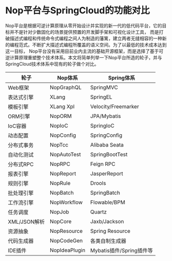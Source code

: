 # Nop平台与SpringCloud的功能对比

Nop平台是根据可逆计算原理从零开始设计并实现的新一代的低代码平台，它的目标并不是针对少数固化的场景提供预置的开发脚手架和可视化设计工具，
而是打破描述式编程和传统命令式编程之间人为制造的藩篱，建立两者无缝相容的一种新的编程范式。不断扩大描述式编程所覆盖的语义空间。为了以最低的技术成本达到这一目标，
Nop平台没有采用目前业内主流的基础开源框架，而是选择了基于可逆计算原理重塑整个技术体系。本文将简单列举一下Nop平台所造的轮子，并与SpringCloud技术体系中现有的轮子做个对比。

| 轮子         | Nop体系         | Spring体系            |
|------------|---------------|---------------------|
| Web框架      | NopGraphQL    | SpringMVC           |
| 表达式引擎      | XLang         | SpringEL            |
| 模板引擎       | XLang Xpl     | Velocity/Freemarker |
| ORM引擎      | NopORM        | JPA/Mybatis         |
| IoC容器      | NopIoC        | SpringIoC           |
| 动态配置       | NopConfig     | SpringConfig        |
| 分布式事务      | NopTcc        | Alibaba Seata       |
| 自动化测试      | NopAutoTest   | SpringBootTest      |
| 分布式RPC     | NopRPC        | Feign RPC           |
| 报表引擎       | NopReport     | JasperReport        |
| 规则引擎       | NopRule       | Drools              | 
| 批处理引擎      | NopBatch      | SpringBatch         |
| 工作流引擎      | NopWorkflow   | Flowable/BPM        |
| 任务调度       | NopJob        | Quartz              |
| XML/JSON解析 | NopCore       | Jaxb/Jackson        |
| 资源抽象       | NopResource   | Spring Resource     |
| 代码生成器      | NopCodeGen    | 各类自制生成器             |
| IDE插件      | NopIdeaPlugin | Mybatis插件/Spring插件等 |



